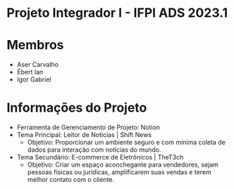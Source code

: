 # Projeto Integrador I - IFPI ADS 2023.1

# Membros

- Aser Carvalho
- Ébert Ian
- Igor Gabriel

# Informações do Projeto

- Ferramenta de Gerenciamento de Projeto: Notion
- Tema Principal: Leitor de Notícias | Shift News
  - Objetivo: Proporcionar um ambiente seguro e com mínima coleta de dados para interação com notícias do mundo.
- Tema Secundário: E-commerce de Eletrônicos | TheT3ch
  - Objetivo: Criar um espaço aconchegante para vendedores, sejam pessoas físicas ou jurídicas, amplificarem suas vendas e terem melhor contato com o cliente.
